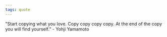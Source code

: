 ```yaml
---
tags: quote 
---
```


"Start copying what you love. Copy copy copy copy. At the end of the copy you will find yourself." - Yohji Yamamoto